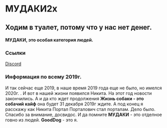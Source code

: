 # МУДАКИ2x

## Ходим в туалет, потому что у нас нет денег.
#### МУДАКИ, это особая категория людей.
### Ссылки
[Discord](https://discordapp.com/invite/EtCrhXt)

### Информация по всему 2019г.
И так сейчас еще 2019, в наше время 2019 года еще не было, но имелся 2020г. .
И вот в нашей жизни появился Никита. На этот год новости закончились.
А и да кто ждет продолжения **Жизнь собаки - это собачий кайф** она будет 31 декабря 2019г ждите.
А под конец я расскажу как Никита Портал Порталович стал порталам.
Дело было.
Спасибо за внимание, досвидос.
И да помните **МУДАКИ** - это отделное говно из людей.
**GoodDog** - это я.
